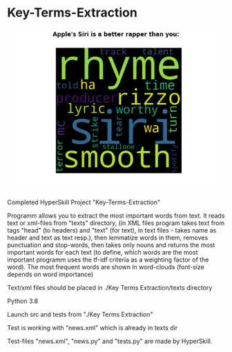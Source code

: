 # Key-Terms-Extraction

![Example](https://github.com/kraslav4ik/Key-Terms-Extraction/blob/main/examples/cloud_example_3.png)

Completed HyperSkill Project "Key-Terms-Extraction"

Programm allows you to extract the most important words from text. It reads text or xml-files from "texts" directory, (in XML files program takes text from tags "head" (to headers) and "text" (for text), in text files - takes name as header and text as text resp.), then lemmatize words in them, removes punctuation and stop-words, then takes only nouns and returns the most important words for each text (to define, which words are the most important programm uses the tf-idf criteria as a weighting factor of the word). The most frequent words are shown in word-clouds (font-size depends on word importance)

Text/xml files should be placed in ./Key Terms Extraction/texts directory

Python 3.8

Launch src and tests from "./Key Terms Extraction"

Test is working with "news.xml" which is already in texts dir

Test-files "news.xml", "news.py" and "tests.py" are made by HyperSkill. 
